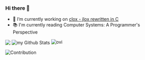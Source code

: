 ### Hi there 👋

- 🔭 I’m currently working on [clox - jlox rewritten in C](https://github.com/icebarf/clox-basic)
- 📚 I'm currently reading Computer Systems: A Programmer's Perspective

<img align="center" src="https://github-readme-streak-stats.herokuapp.com/?user=icebarf&theme=gotham">

<img align="center" src="https://github-readme-stats.vercel.app/api?username=icebarf&include_all_commits=false&count_private=true&show_icons=true&line_height=20&theme=gotham" alt="my Github Stats"/>

<img src="https://github-readme-stats.vercel.app/api/top-langs?username=icebarf&show_icons=true&locale=en&layout=compact&theme=gotham" alt="ovi" />

![Contribution](https://activity-graph.herokuapp.com/graph?username=icebarf&theme=gotham&hide_border=false&area=false)

<!--
**icebarf/icebarf** is a ✨ _special_ ✨ repository because its `README.md` (this file) appears on your GitHub profile.

Here are some ideas to get you started:

- 🔭 I’m currently working on ...
- 🌱 I’m currently learning ...
- 👯 I’m looking to collaborate on ...
- 🤔 I’m looking for help with ...
- 💬 Ask me about ...
- 📫 How to reach me: ...
- 😄 Pronouns: ...
- ⚡ Fun fact: ...
-->
